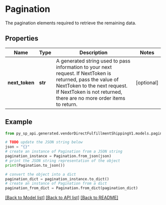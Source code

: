 # Pagination

The pagination elements required to retrieve the remaining data.

## Properties

Name | Type | Description | Notes
------------ | ------------- | ------------- | -------------
**next_token** | **str** | A generated string used to pass information to your next request. If NextToken is returned, pass the value of NextToken to the next request. If NextToken is not returned, there are no more order items to return. | [optional] 

## Example

```python
from py_sp_api.generated.vendorDirectFulfillmentShippingV1.models.pagination import Pagination

# TODO update the JSON string below
json = "{}"
# create an instance of Pagination from a JSON string
pagination_instance = Pagination.from_json(json)
# print the JSON string representation of the object
print(Pagination.to_json())

# convert the object into a dict
pagination_dict = pagination_instance.to_dict()
# create an instance of Pagination from a dict
pagination_from_dict = Pagination.from_dict(pagination_dict)
```
[[Back to Model list]](../README.md#documentation-for-models) [[Back to API list]](../README.md#documentation-for-api-endpoints) [[Back to README]](../README.md)


